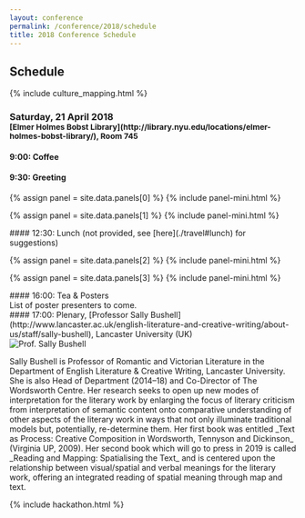 ```yaml
---
layout: conference
permalink: /conference/2018/schedule
title: 2018 Conference Schedule
---
```


## Schedule

{% include culture_mapping.html %} 

<h3>Saturday, 21 April 2018 <br />
<small>[Elmer Holmes Bobst
Library](http://library.nyu.edu/locations/elmer-holmes-bobst-library/), Room
745</small></h3>

<div class="row">
<div class="col-12">

#### 9:00: Coffee

</div></div>
<div class="row">
<div class="col-12">

#### 9:30: Greeting

</div></div>
{% assign panel = site.data.panels[0] %}
{% include panel-mini.html %}

{% assign panel = site.data.panels[1] %}
{% include panel-mini.html %}

<div class="row">
<div class="col-12">
#### 12:30: Lunch (not provided, see [here](./travel#lunch) for suggestions)
</div></div>

{% assign panel = site.data.panels[2] %}
{% include panel-mini.html %}

{% assign panel = site.data.panels[3] %}
{% include panel-mini.html %}

<div class="row">
<div class="col-12">
#### 16:00: Tea & Posters
</div></div>
<div class="row mb-3">
<div class="col-3">
</div> 
<div class="col-9">
List of poster presenters to come.
</div></div>

<div class="row">
<div class="col-12">
#### 17:00: Plenary, [Professor Sally Bushell](http://www.lancaster.ac.uk/english-literature-and-creative-writing/about-us/staff/sally-bushell), Lancaster University (UK)
</div></div>
<div class="row mb-3">
<div class="col-3">
<img src="https://i.imgur.com/pf6RDw3.jpg" class="img-thumbnail" alt="Prof. Sally Bushell" />
</div> 
<div class="col-9">
<p class="small">Sally Bushell is Professor of Romantic and Victorian Literature in the Department of English Literature & Creative Writing, Lancaster University. She is also Head of Department (2014–18) and Co-Director of The Wordsworth Centre. Her research seeks to open up new modes of interpretation for the literary
work by enlarging the focus of literary criticism from interpretation of
semantic content onto comparative understanding of other aspects of the
literary work in ways that not only illuminate traditional models but,
potentially, re-determine them.  Her first book was entitled _Text as Process:
Creative Composition in Wordsworth, Tennyson and Dickinson_ (Virginia UP, 2009). 
Her second book which will go to press in 2019 is called _Reading and Mapping:
Spatialising the Text_ and is centered upon the relationship between
visual/spatial and verbal meanings for the literary work, offering an
integrated reading of spatial meaning through map and text. </p>


<!-- She is also -->
<!-- interested in future ways of reading and spatializing literature through the -->
<!-- digital medium and is PI on a major (£900,000) AHRC project: “Creating a -->
<!-- Chronotopic Ground for the Mapping of Literary Texts” (2017-2020) which -->
<!-- enables the generation of a map or spatial visualization out of the text -->
<!-- itself for any work of literature (with or without real-world correspondence) -->
<!-- and adapts gaming platforms to create new ways of reading literature in -->
<!-- digital space that combine text and image in an iterative way. -->

</div></div>

{% include hackathon.html %}

